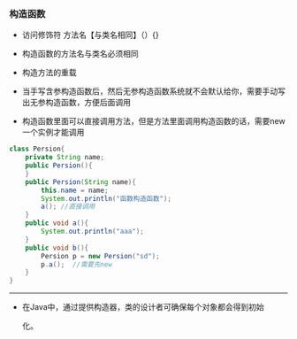 ### 构造函数

* 访问修饰符 方法名【与类名相同】（）{}

* 构造函数的方法名与类名必须相同

* 构造方法的重载

* 当手写含参构造函数后，然后无参构造函数系统就不会默认给你，需要手动写出无参构造函数，方便后面调用

* 构造函数里面可以直接调用方法，但是方法里面调用构造函数的话，需要new一个实例才能调用

```java
class Persion{
    private String name;
    public Persion(){
    }
    public Persion(String name){
        this.name = name;
        System.out.println("函数构造函数");
        a(); //直接调用
    }
    public void a(){
        System.out.println("aaa");
    }
    public void b(){
        Persion p = new Persion("sd");
        p.a();	//需要先new
    }
}
```

---

* 在Java中，通过提供构造器，类的设计者可确保每个对象都会得到初始

  化。
